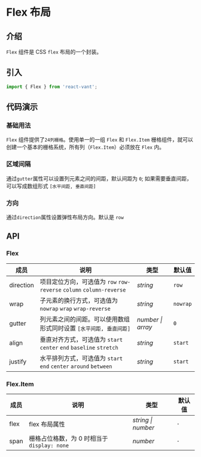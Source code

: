 # Flex 布局

## 介绍

`Flex` 组件是 CSS `flex` 布局的一个封装。

## 引入

```js
import { Flex } from 'react-vant';
```

## 代码演示

### 基础用法

`Flex` 组件提供了`24列栅格`。使用单一的一组 `Flex` 和 `Flex.Item` 栅格组件，就可以创建一个基本的栅格系统，所有列（`Flex.Item`）必须放在 `Flex` 内。

<code title="基础用法" src="./demo/base.tsx"></code>

### 区域间隔

通过`gutter`属性可以设置列元素之间的间距，默认间距为 `0`; 如果需要垂直间距，可以写成数组形式 `[水平间距, 垂直间距]`

<code title="区域间隔" src="./demo/gutter.tsx"></code>

### 方向

通过`direction`属性设置弹性布局方向。默认是 `row`

<code title="方向" src="./demo/direction.tsx"></code>

## API

### Flex

| 成员 | 说明 | 类型 | 默认值 |
| --- | --- | --- | --- |
| direction | 项目定位方向，可选值为 `row` `row-reverse` `column` `column-reverse` | _string_ | `row` |
| wrap | 子元素的换行方式，可选值为 `nowrap` `wrap` `wrap-reverse` | _string_ | `nowrap` |
| gutter | 列元素之间的间距。可以使用数组形式同时设置 `[水平间距, 垂直间距]` | _number \| array_ | `0` |
| align | 垂直对齐方式，可选值为 `start` `center` `end` `baseline` `stretch` | _string_ | `start` |
| justify | 水平排列方式，可选值为 `start` `end` `center` `around` `between` | _string_ | `start` |

### Flex.Item

| 成员 | 说明 | 类型 | 默认值 |
| --- | --- | --- | --- |
| flex | flex 布局属性 | _string \| number_ | `-` |
| span | 栅格占位格数，为 0 时相当于 `display: none` | _number_ | `-` |
